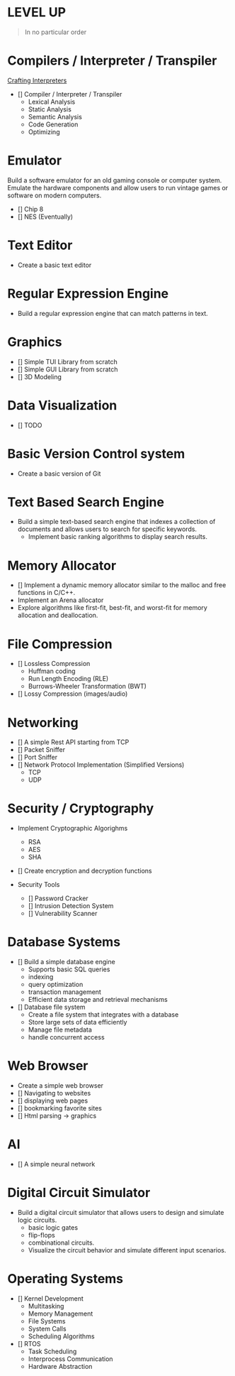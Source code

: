 # LEVEL UP
> In no particular order

# Compilers / Interpreter / Transpiler
[Crafting Interpreters](https://craftinginterpreters.com/contents.html)  
- [] Compiler / Interpreter / Transpiler  
  - Lexical Analysis  
  - Static Analysis  
  - Semantic Analysis  
  - Code Generation  
  - Optimizing  

# Emulator 
Build a software emulator for an old gaming console or computer system. 
Emulate the hardware components and allow users to run vintage games or software on modern computers.
- [] Chip 8  
- [] NES  (Eventually)

# Text Editor
- Create a basic text editor

# Regular Expression Engine
- Build a regular expression engine that can match patterns in text.

# Graphics
- [] Simple TUI Library from scratch
- [] Simple GUI Library from scratch
- [] 3D Modeling

# Data Visualization
- [] TODO

# Basic Version Control system
- Create a basic version of Git

# Text Based Search Engine
- Build a simple text-based search engine that indexes a collection of documents and allows users to search for specific keywords. 
  - Implement basic ranking algorithms to display search results.

# Memory Allocator
- [] Implement a dynamic memory allocator similar to the malloc and free functions in C/C++. 
- Implement an Arena allocator
- Explore algorithms like first-fit, best-fit, and worst-fit for memory allocation and deallocation.

# File Compression
- [] Lossless Compression  
	- Huffman coding  
	- Run Length Encoding (RLE)  
	- Burrows-Wheeler Transformation (BWT)  
- [] Lossy Compression (images/audio)  

# Networking
- [] A simple Rest API starting from TCP
- [] Packet Sniffer
- [] Port Sniffer
- [] Network Protocol Implementation (Simplified Versions)
  - TCP
  - UDP
  
# Security / Cryptography
- Implement Cryptographic Algorighms
  - RSA
  - AES
  - SHA
- [] Create encryption and decryption functions

- Security Tools
  - [] Password Cracker
  - [] Intrusion Detection System
  - [] Vulnerability Scanner

# Database Systems
- [] Build a simple database engine
  - Supports basic SQL queries
  - indexing
  - query optimization
  - transaction management
  - Efficient data storage and retrieval mechanisms
- [] Database file system
  - Create a file system that integrates with a database
  - Store large sets of data efficiently
  - Manage file metadata
  - handle concurrent access

# Web Browser
- Create a simple web browser
 - [] Navigating to websites 
 - [] displaying web pages
 - [] bookmarking favorite sites
 - [] Html parsing -> graphics

# AI
- [] A simple neural network

# Digital Circuit Simulator
- Build a digital circuit simulator that allows users to design and simulate logic circuits. 
  - basic logic gates
  - flip-flops
  - combinational circuits. 
  - Visualize the circuit behavior and simulate different input scenarios.

# Operating Systems
- [] Kernel Development
  - Multitasking
  - Memory Management
  - File Systems
  - System Calls
  - Scheduling Algorithms
- [] RTOS
  - Task Scheduling
  - Interprocess Communication
  - Hardware Abstraction
